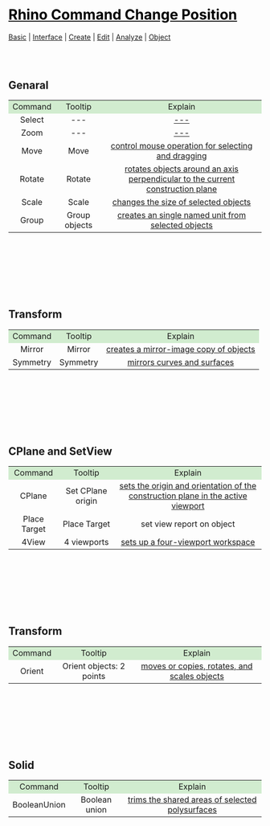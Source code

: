 <style>
.md0{margin-top: 150px;}
.md1{margin-top: 75px;}
.md2{margin-top: 50px;}
.md3{margin-top: 25px;}
.tbl1 td#header{background-color: D1ECCF}
</style> 

# [<span style="color:black;">Rhino Command Change Position</span>](Rhino.md)
[Basic](Rhino-Basic.md) | [Interface](Rhino-Interface.md) | [Create](Rhino-Command-Create.md) | [Edit](Rhino-Command-ChangeObject.md) | [Analyze](Rhino-Command-Analyze.md) | [Object](Rhino-Command-ChangePosition.md)
<div class="md1"></div>




## Genaral
<table><tbody>
<tr align="center"><td  bgcolor="D1ECCF">Command</td><td bgcolor="D1ECCF">Tooltip</td><td  bgcolor="D1ECCF">Explain</td></tr>
<tr align="center"><td>Select</td><td>---</td><td><a href="---" target="_blank">---</a></td></tr>
<tr align="center"><td>Zoom</td><td>---</td><td><a href="---" target="_blank">---</a></td></tr>
<tr align="center"><td>Move</td><td>Move</td><td><a href="http://docs.mcneel.com/rhino/5/help/en-us/commands/move.htm" target="_blank">control mouse operation for selecting and dragging</a></td></tr>
<tr align="center"><td>Rotate</td><td>Rotate</td><td><a href="http://docs.mcneel.com/rhino/5/help/en-us/commands/rotate.htm" target="_blank">rotates objects around an axis perpendicular to the current construction plane</a></td></tr>
<tr align="center"><td>Scale</td><td>Scale</td><td><a href="http://docs.mcneel.com/rhino/5/help/en-us/commands/scale.htm" target="_blank">changes the size of selected objects</a></td></tr>
<tr align="center"><td>Group</td><td>Group objects</td><td><a href="http://docs.mcneel.com/rhino/5/help/en-us/commands/group.htm" target="_blank">creates an single named unit from selected objects</a></td></tr>
</tbody></table>




<div class="md0"></div>





## Transform
<table><tbody>
<tr align="center"><td  bgcolor="D1ECCF">Command</td><td bgcolor="D1ECCF">Tooltip</td><td  bgcolor="D1ECCF">Explain</td></tr>
<tr align="center"><td>Mirror</td><td>Mirror</td><td><a href="http://docs.mcneel.com/rhino/5/help/en-us/commands/mirror.htm" target="_blank">creates a mirror-image copy of objects</a></td></tr>
<tr align="center"><td>Symmetry</td><td>Symmetry</td><td><a href="http://docs.mcneel.com/rhino/5/help/en-us/commands/symmetry.htm" target="_blank"> mirrors curves and surfaces</a></td></tr>
</tbody></table>




<div class="md0"></div>




## CPlane and SetView
<table><tbody>
<tr align="center"><td  bgcolor="D1ECCF">Command</td><td bgcolor="D1ECCF">Tooltip</td><td  bgcolor="D1ECCF">Explain</td></tr>
<tr align="center"><td>CPlane</td><td>Set CPlane origin</td><td><a href="http://docs.mcneel.com/rhino/5/help/en-us/commands/cplane.htm" target="_blank">sets the origin and orientation of the construction plane in the active viewport</a></td></tr>
<tr align="center"><td>Place Target</td><td>Place Target</td><td>set view report on object</td></tr>
<tr align="center"><td>4View</td><td>4 viewports</td><td><a href="http://docs.mcneel.com/rhino/5/help/en-us/commands/new_viewport_arrangements.htm#4View" target="_blank">sets up a four-viewport workspace</a></td></tr>
</tbody></table>



<div class="md0"></div>




## Transform
<table><tbody>
<tr align="center"><td  bgcolor="D1ECCF">Command</td><td bgcolor="D1ECCF">Tooltip</td><td  bgcolor="D1ECCF">Explain</td></tr>
<tr align="center"><td>Orient</td><td>Orient objects: 2 points</td><td><a href="http://docs.mcneel.com/rhino/5/help/en-us/commands/orient.htm" target="_blank">moves or copies, rotates, and scales objects</a></td></tr>
</tbody></table>




<div class="md0"></div>




## Solid
<table><tbody>
<tr align="center"><td  bgcolor="D1ECCF">Command</td><td bgcolor="D1ECCF">Tooltip</td><td  bgcolor="D1ECCF">Explain</td></tr>
<tr align="center"><td>BooleanUnion</td><td>Boolean union</td><td><a href="http://docs.mcneel.com/rhino/5/help/en-us/commands/booleanunion.htm" target="_blank">trims the shared areas of selected polysurfaces </a></td></tr>
</tbody></table>

